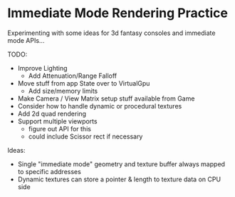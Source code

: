 # Immediate Mode Rendering Practice

Experimenting with some ideas for 3d fantasy consoles and immediate mode APIs...

TODO:
- Improve Lighting
  - Add Attenuation/Range Falloff
- Move stuff from app State over to VirtualGpu
  - Add size/memory limits
- Make Camera / View Matrix setup stuff available from Game
- Consider how to handle dynamic or procedural textures
- Add 2d quad rendering
- Support multiple viewports
  - figure out API for this
  - could include Scissor rect if necessary


Ideas:
- Single "immediate mode" geometry and texture buffer always mapped to specific addresses
- Dynamic textures can store a pointer & length to texture data on CPU side